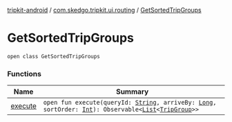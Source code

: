 [tripkit-android](../../index.md) / [com.skedgo.tripkit.ui.routing](../index.md) / [GetSortedTripGroups](./index.md)

# GetSortedTripGroups

`open class GetSortedTripGroups`

### Functions

| Name | Summary |
|---|---|
| [execute](execute.md) | `open fun execute(queryId: `[`String`](https://kotlinlang.org/api/latest/jvm/stdlib/kotlin/-string/index.html)`, arriveBy: `[`Long`](https://kotlinlang.org/api/latest/jvm/stdlib/kotlin/-long/index.html)`, sortOrder: `[`Int`](https://kotlinlang.org/api/latest/jvm/stdlib/kotlin/-int/index.html)`): Observable<`[`List`](https://kotlinlang.org/api/latest/jvm/stdlib/kotlin.collections/-list/index.html)`<`[`TripGroup`](../../com.skedgo.tripkit.routing/-trip-group/index.md)`>>` |

